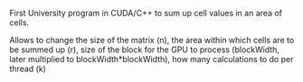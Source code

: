 First University program in CUDA/C++ to sum up cell values in an area of cells.

Allows to change the size of the matrix (n), the area within which cells are to be summed up (r), size of the block for the GPU to process (blockWidth, later multiplied to blockWidth*blockWidth), how many calculations to do per thread (k)
